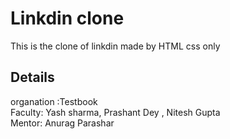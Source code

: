 # Linkdin clone
This is the clone of linkdin made by HTML css only 
## Details
organation :Testbook 
<br>
Faculty: Yash sharma,  Prashant Dey , Nitesh Gupta
<br>
Mentor: Anurag Parashar
